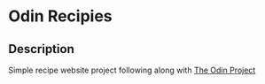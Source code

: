 # Odin Recipies

## Description

Simple recipe website project following along with [The Odin Project](https://www.theodinproject.com/)
